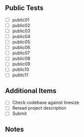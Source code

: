 ## Public Tests
- [ ] public01
- [ ] public02
- [ ] public03
- [ ] public04
- [ ] public05
- [ ] public06
- [ ] public07
- [ ] public08
- [ ] public09
- [ ] public10
- [ ] public11

## Additional Items
- [ ] Check codebase against linesize
- [ ] Reread project description
- [ ] Submit

## Notes
